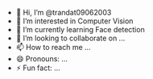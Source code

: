 - 👋 Hi, I’m @trandat09062003
- 👀 I’m interested in Computer Vision
- 🌱 I’m currently learning Face detection
- 💞️ I’m looking to collaborate on ...
- 📫 How to reach me ...
- 😄 Pronouns: ...
- ⚡ Fun fact: ...

<!---
trandat09062003/trandat09062003 is a ✨ special ✨ repository because its `README.md` (this file) appears on your GitHub profile.
You can click the Preview link to take a look at your changes.
--->
